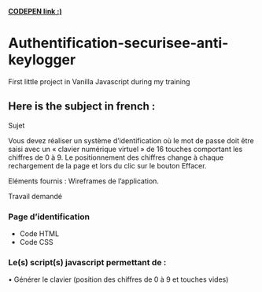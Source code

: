 **[CODEPEN link :)](https://codepen.io/stephan-jelineau/pen/BawYPmE)**

# Authentification-securisee-anti-keylogger
First little project in Vanilla Javascript during my training

## Here is the subject in french :

Sujet

Vous devez réaliser un système d’identification où le mot de passe doit être saisi avec un « clavier
numérique virtuel » de 16 touches comportant les chiffres de 0 à 9.
Le positionnement des chiffres change à chaque rechargement de la page et lors du clic sur le
bouton Effacer.

Eléments fournis : 
Wireframes de l’application.


Travail demandé

### Page d’identification

- Code HTML
- Code CSS

### Le(s) script(s) javascript permettant de :
• Générer le clavier (position des chiffres de 0 à 9 et touches vides)
